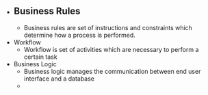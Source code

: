 - ## Business Rules
	- Business rules are set of instructions and constraints which determine how a process is performed.
- Workflow
	- Workflow is set of activities which are necessary to perform a certain task
- Business Logic
	- Business logic manages the communication between end user interface and a database
	-